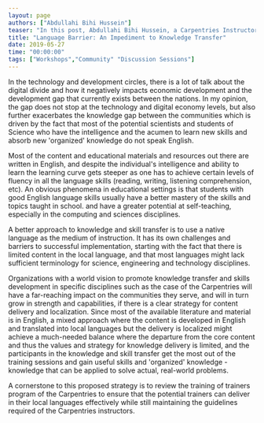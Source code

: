 ```yaml
---
layout: page
authors: ["Abdullahi Bihi Hussein"]
teaser: "In this post, Abdullahi Bihi Hussein, a Carpentries Instructor based in Somalia explains how language barriers impede knowledge transfer"
title: "Language Barrier: An Impediment to Knowledge Transfer"
date: 2019-05-27
time: "00:00:00"
tags: ["Workshops","Community" "Discussion Sessions"]
---
```


In the technology and development circles, there is a lot of talk about the digital divide and how it negatively impacts economic development and the development gap that currently exists between the nations. In my opinion, the gap does not stop at the technology and digital economy levels, but also further exacerbates the knowledge gap between the communities which is driven by the fact that most of the potential scientists and students of Science who have the intelligence and the acumen to learn new skills and absorb new 'organized' knowledge do not speak English.

Most of the content and educational materials and resources out there are written in English, and despite the individual's intelligence and ability to learn the learning curve gets steeper as one has to achieve certain levels of fluency in all the language skills (reading, writing, listening comprehension, etc). An obvious phenomena in educational settings is that students with good English language skills usually have a better mastery of the skills and topics taught in school. and have a greater potential at self-teaching, especially in the computing and sciences disciplines.

A better approach to knowledge and skill transfer is to use a native language as the medium of instruction. It has its own challenges and barriers to successful implementation, starting with the fact that there is limited content in the local language, and that most languages might lack sufficient terminology for science, engineering and technology disciplines.

Organizations with a world vision to promote knowledge transfer and skills development in specific disciplines such as the case of the Carpentries will have a far-reaching impact on the communities they serve, and will in turn grow in strength and capabilities, if there is a clear strategy for content delivery and localization. Since most of the available literature and material is in English, a mixed approach where the content is developed in English and translated into local languages but the delivery is localized might achieve a much-needed balance where the departure from the core content and thus the values and strategy for knowledge delivery is limited, and the participants in the knowledge and skill transfer get the most out of the training sessions and gain useful skills and 'organized' knowledge - knowledge that can be applied to solve actual, real-world problems.

A cornerstone to this proposed strategy is to review the training of trainers program of the Carpentries to ensure that the potential trainers can deliver in their local languages effectively while still maintaining the guidelines required of the Carpentries instructors.


